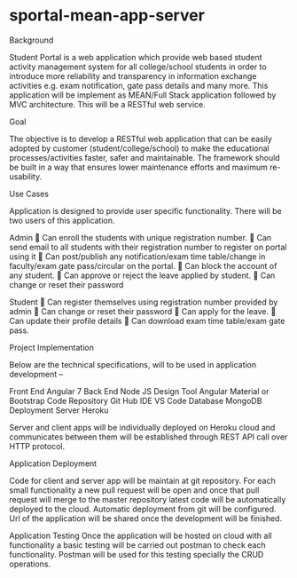 # sportal-mean-app-server
Background

Student Portal is a web application which provide web based student activity management system for all college/school students in order to introduce more reliability and transparency in information exchange activities e.g. exam notification, gate pass details and many more.  This application will be implement as MEAN/Full Stack application followed by MVC architecture. This will be a RESTful web service.

Goal

The objective is to develop a RESTful web application that can be easily adopted by customer (student/college/school) to make the educational processes/activities faster, safer and maintainable. 
The framework should be built in a way that ensures lower maintenance efforts and maximum re-usability.

Use Cases

Application is designed to provide user specific functionality. There will be two users of this application. 

Admin
	Can enroll the students with unique registration number.
	Can send email to all students with their registration number to register on portal using it
	Can post/publish any notification/exam time table/change in faculty/exam gate pass/circular on the portal.
	Can block the account of any student. 
	Can approve or reject the leave applied by student.
	Can change or reset their password

Student
	Can register themselves using registration number provided by admin
	Can change or reset their password
	Can apply for the leave.
	Can update their profile details
	Can download exam time table/exam gate pass.

Project Implementation

Below are the technical specifications, will to be used in application development – 

Front End	Angular 7
Back End	Node JS
Design Tool	Angular Material or Bootstrap
Code Repository	Git Hub
IDE	VS Code
Database	MongoDB
Deployment Server	Heroku

Server and client apps will be individually deployed on Heroku cloud and communicates between them will be established through REST API call over HTTP protocol. 
 
Application Deployment

Code for client and server app will be maintain at git repository. For each small functionality a new pull request will be open and once that pull request will merge to the master repository latest code will be automatically deployed to the cloud. Automatic deployment from git will be configured. 
Url of the application will be shared once the development will be finished.

Application Testing
Once the application will be hosted on cloud with all functionality a basic testing will be carried out postman to check each functionality. Postman will be used for this testing specially the CRUD operations. 
